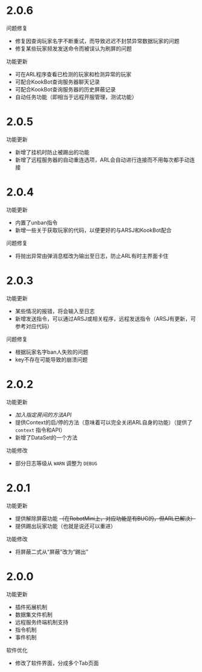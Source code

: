 # 2.0.6
问题修复
- 修复因查询玩家名字不断重试，而导致迟迟不封禁异常数据玩家的问题
- 修复某些玩家频发发送命令而被误认为刷屏的问题

功能更新
- 可在ARL程序查看已检测的玩家和检测异常的玩家
- 可配合KookBot查询服务器聊天记录
- 可配合KookBot查询服务器的历史屏蔽记录
- 自动任务功能（即相当于远程开服管理，测试功能）

# 2.0.5
功能更新
- 新增了挂机时防止被踢出的功能
- 新增了远程服务器的自动重连选项，ARL会自动进行连接而不用每次都手动连接

# 2.0.4
功能更新
- 内置了unban指令
- 新增一些关于获取玩家的代码，以便更好的与ARSJ和KookBot配合

问题修复
- 将抛出异常由弹消息框改为输出至日志，防止ARL有时主界面卡住

# 2.0.3
功能更新
- 某些情况的报错，将会输入至日志
- 新增发送指令，可以通过ARSJ或相关程序，远程发送指令（ARSJ有更新，可参考对应代码）

问题修复
- 根据玩家名字ban人失败的问题
- key不存在可能导致的崩溃问题

# 2.0.2
功能更新
- *加入指定房间的方法API*
- 提供Context的启/停的方法（意味着可以完全关闭ARL自身的功能）（提供了 `context` 指令和API）
- 新增了DataSet的一个方法

功能修改
- 部分日志等级从 `WARN` 调整为 `DEBUG`

# 2.0.1
功能更新
- 提供解除屏蔽功能 ~~（在RobotMini上，对应功能是有BUG的，但ARL已解决）~~
- 提供踢出玩家功能（也就是说还可以重进）

功能修改
- 将屏蔽二式从“屏蔽”改为“踢出”

# 2.0.0
功能更新
- 插件拓展机制
- 数据集文件机制
- 远程服务终端机制支持
- 指令机制
- 事件机制

软件优化
- 修改了软件界面，分成多个Tab页面